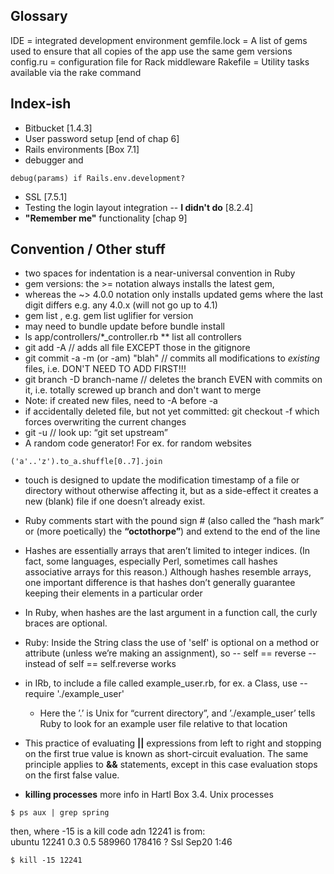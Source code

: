 

## Glossary
IDE = integrated development environment
gemfile.lock = A list of gems used to ensure that all copies of the app use the same gem versions
config.ru = configuration file for Rack middleware
Rakefile = Utility tasks available via the rake command


## Index-ish
* Bitbucket [1.4.3]
* User password setup [end of chap 6]
* Rails environments [Box 7.1]
* debugger and
````
debug(params) if Rails.env.development?
````
* SSL [7.5.1]
* Testing the login layout integration -- **I didn't do** [8.2.4]
* **"Remember me"** functionality [chap 9]



## Convention / Other stuff
* two spaces for indentation is a near-universal convention in Ruby
* gem versions: the >= notation always installs the latest gem,
* whereas the ~> 4.0.0 notation only installs updated gems where the last digit differs e.g. any 4.0.x (will not go up to 4.1)
* gem list <gem name>, e.g. gem list uglifier for version
* may need to bundle update before bundle install
* ls app/controllers/*_controller.rb    ** list all controllers
* git add -A  // adds all file EXCEPT those in the gitignore
* git commit -a -m (or -am) "blah"  // commits all modifications to *existing* files, i.e. DON'T NEED TO ADD FIRST!!!
* git branch -D branch-name  // deletes the branch EVEN with commits on it, i.e. totally screwed up branch and don't want to merge
* Note: if created new files, need to -A before -a
* if accidentally deleted file, but not yet committed: git checkout -f which forces overwriting the current changes
* git -u  // look up: “git set upstream”
* A random code generator! For ex. for random websites
````
('a'..'z').to_a.shuffle[0..7].join
````
*  touch is designed to update the modification timestamp of a file or directory without otherwise affecting it, but as a side-effect it creates a new (blank) file if one doesn’t already exist.
* Ruby comments start with the pound sign # (also called the “hash mark” or (more poetically) the **“octothorpe”**) and extend to the end of the line
* Hashes are essentially arrays that aren’t limited to integer indices. (In fact, some languages, especially Perl, sometimes call hashes associative arrays for this reason.) Although hashes resemble arrays, one important difference is that hashes don’t generally guarantee keeping their elements in a particular order
* In Ruby, when hashes are the last argument in a function call, the curly braces are optional.
* Ruby: Inside the String class the use of 'self' is optional on a method or attribute (unless we’re making an assignment), so -- self == reverse -- instead of self == self.reverse works
* in IRb, to include a file called example_user.rb, for ex. a Class, use -- require './example_user'
  * Here the ’.’ is Unix for “current directory”, and ’./example_user’ tells Ruby to look for an example user file relative to that location
* This practice of evaluating **||** expressions from left to right and stopping on the first true value is known as short-circuit evaluation. The same principle applies to **&&** statements, except in this case evaluation stops on the first false value.


* **killing processes**
more info in Hartl Box 3.4. Unix processes
````
$ ps aux | grep spring
````
then, where -15 is a kill code adn 12241 is from:  
ubuntu 12241 0.3 0.5 589960 178416 ? Ssl Sep20 1:46
````
$ kill -15 12241
````
